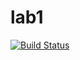 # lab1

[![Build Status](https://travis-ci.com/itmo-java-basics-2020/task-1-ange1of.svg?branch=master)](https://travis-ci.com/itmo-java-basics-2020/task-1-ange1of)